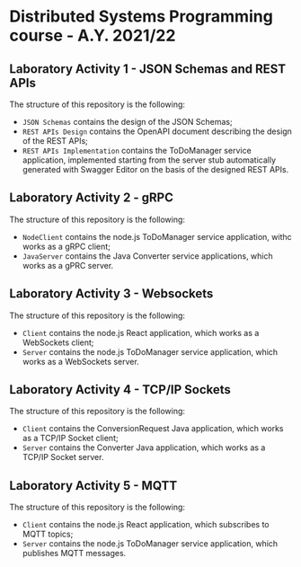 # Distributed Systems Programming course - A.Y. 2021/22 

## Laboratory Activity 1 - JSON Schemas and REST APIs

The structure of this repository is the following:
  - `JSON Schemas` contains the design of the JSON Schemas;
  - `REST APIs Design` contains the OpenAPI document describing the design of the REST APIs;
  - `REST APIs Implementation` contains the ToDoManager service application, implemented starting from the server stub automatically generated with Swagger Editor on the basis of the designed REST APIs.

## Laboratory Activity 2 - gRPC

The structure of this repository is the following:
 - `NodeClient` contains the node.js ToDoManager service application, withc works as a gRPC client;
 - `JavaServer` contains the Java Converter service applications, which works as a gPRC server.

 ## Laboratory Activity 3 - Websockets

The structure of this repository is the following:
  - `Client` contains the node.js React application, which works as a WebSockets client;
  - `Server` contains the node.js ToDoManager service application, which works as a WebSockets server.

 ## Laboratory Activity 4 - TCP/IP Sockets

The structure of this repository is the following:
  - `Client` contains the ConversionRequest Java application, which works as a TCP/IP Socket client;
  - `Server` contains the Converter Java application, which works as a TCP/IP Socket server.

 ## Laboratory Activity 5 - MQTT
 
 The structure of this repository is the following:
  - `Client` contains the node.js React application, which subscribes to MQTT topics;
  - `Server` contains the node.js ToDoManager service application, which publishes MQTT messages.
